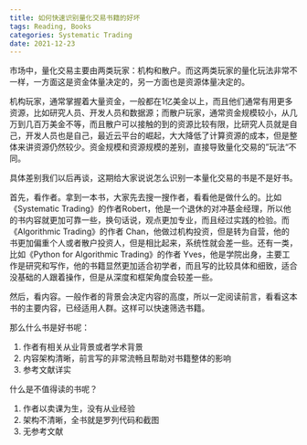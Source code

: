 ```yaml
---
title: 如何快速识别量化交易书籍的好坏
tags: Reading, Books
categories: Systematic Trading
date: 2021-12-23
---
```


市场中，量化交易主要由两类玩家：机构和散户。而这两类玩家的量化玩法非常不一样，一方面这是资金体量决定的，另一方面也是资源体量决定的。

机构玩家，通常掌握着大量资金，一般都在1亿美金以上，而且他们通常有用更多资源，比如研究人员、开发人员和数据源；而散户玩家，通常资金规模较小，从几万到几百万美金不等，而且散户可以接触的到的资源比较有限，比研究人员就是自己，开发人员也是自己，最近云平台的崛起，大大降低了计算资源的成本，但是整体来讲资源仍然较少。资金规模和资源规模的差别，直接导致量化交易的”玩法“不同。

具体差别我们以后再谈，这期给大家说说怎么识别一本量化交易的书是不是好书。

首先，看作者。拿到一本书，大家先去搜一搜作者，看看他是做什么的。比如《Systematic Trading》的作者Robert，他是一个退休的对冲基金经理，所以他的书内容就更加可靠一些，换句话说，观点更加专业，而且经过实践的检验。而《Algorithmic Trading》的作者 Chan，他做过机构投资，但是转为自营，他的书更加偏重个人或者散户投资人，但是相比起来，系统性就会差一些。还有一类，比如《Python for Algorithmic Trading》的作者 Yves，他是学院出身，主要工作是研究和写作，他的书籍显然更加适合初学者，而且写的比较具体和细致，适合没基础的人跟着操作，但是从深度和框架角度会较差一些。

然后，看内容。一般作者的背景会决定内容的高度，所以一定阅读前言，看看这本书的主要内容，已经适用人群。这样可以快速筛选书籍。

那么什么书是好书呢：

1. 作者有相关从业背景或者学术背景
2. 内容架构清晰，前言写的非常流畅且帮助对书籍整体的影响
3. 参考文献详实

什么是不值得读的书呢？

1. 作者以卖课为生，没有从业经验
2. 架构不清晰，全书就是罗列代码和截图
3. 无参考文献
